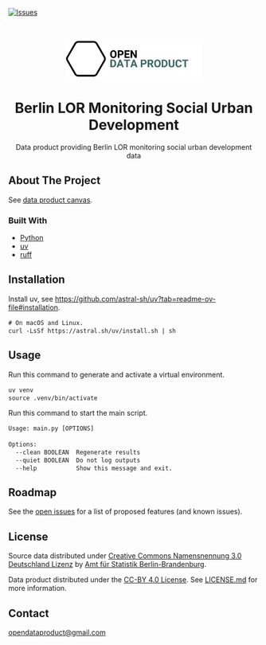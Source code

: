 [![Issues](https://img.shields.io/github/issues/open-data-product/open-data-product-berlin-lor-monitoring-social-urban-development-source-aligned)](https://github.com/open-data-product/open-data-product-berlin-lor-monitoring-social-urban-development-source-aligned/issues)

<br />
<p align="center">
  <a href="https://github.com/open-data-product/open-data-product-berlin-lor-monitoring-social-urban-development-source-aligned">
    <img src="logo-with-text.png" alt="Logo" height="80">
  </a>

  <h1 align="center">Berlin LOR Monitoring Social Urban Development</h1>

  <p align="center">
    Data product providing Berlin LOR monitoring social urban development data</a>
  </p>
</p>

## About The Project

See [data product canvas](docs/data-product-canvas.md).

### Built With

* [Python](https://www.python.org/)
* [uv](https://docs.astral.sh/uv/)
* [ruff](https://docs.astral.sh/ruff/)

## Installation

Install uv, see https://github.com/astral-sh/uv?tab=readme-ov-file#installation.

```shell
# On macOS and Linux.
curl -LsSf https://astral.sh/uv/install.sh | sh
```

## Usage

Run this command to generate and activate a virtual environment.

```shell
uv venv
source .venv/bin/activate
```

Run this command to start the main script.

```shell
Usage: main.py [OPTIONS]

Options:
  --clean BOOLEAN  Regenerate results
  --quiet BOOLEAN  Do not log outputs
  --help           Show this message and exit.
```

## Roadmap

See
the [open issues](https://github.com/open-data-product/open-data-product-berlin-lor-monitoring-social-urban-development-source-aligned/issues)
for a list of proposed features (and
known issues).

## License

Source data distributed
under [Creative Commons Namensnennung 3.0 Deutschland Lizenz](https://creativecommons.org/licenses/by/3.0/de/)
by [Amt für Statistik Berlin-Brandenburg](https://www.statistik-berlin-brandenburg.de/).

Data product distributed under the [CC-BY 4.0 License](https://creativecommons.org/licenses/by/4.0/).
See [LICENSE.md](./LICENSE.md) for more information.

## Contact

opendataproduct@gmail.com
